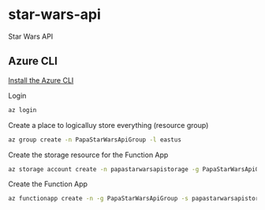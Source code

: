 # star-wars-api

Star Wars API




## Azure CLI

[Install the Azure CLI](https://docs.microsoft.com/cli/azure/install-azure-cli?WT.mc_id=javascript-0000-jopapa)

Login

```bash
az login
```

Create a place to logicalluy store everything (resource group)

```bash
az group create -n PapaStarWarsApiGroup -l eastus
```

Create the storage resource for the Function App

```bash
az storage account create -n papastarwarsapistorage -g PapaStarWarsApiGroup --sku Standard_LRS -l eastus
```

Create the Function App

```bash
az functionapp create -n -g PapaStarWarsApiGroup -s papastarwarsapistorage -c eastus
```
